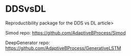 # DDSvsDL
Reproductibility package for the DDS vs DL article>

Simod repo:
https://github.com/AdaptiveBProcess/Simod

DeepGenerator repo:
https://github.com/AdaptiveBProcess/GenerativeLSTM

